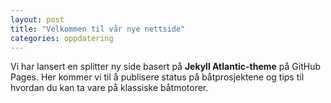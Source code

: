 ```yaml
---
layout: post
title: "Velkommen til vår nye nettside"
categories: oppdatering
---
```

Vi har lansert en splitter ny side basert på **Jekyll Atlantic-theme** på GitHub Pages.
Her kommer vi til å publisere status på båtprosjektene og tips til hvordan du kan
ta vare på klassiske båtmotorer.
